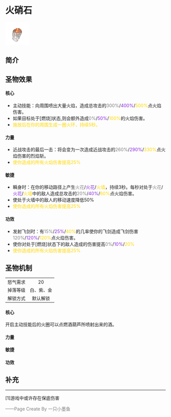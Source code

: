 # 火硝石
![火硝石](../Img/Texture2D_Potion/火硝石.png)
## 简介
## 圣物效果
#### **核心**  
- 主动技能：向周围喷出大量火焰，造成总攻击的<font color=gray>300%</font>/<font color=BlueViolet>400%</font>/<font color=gold>500%</font>点火焰伤害。
- 如果目标处于[燃烧]状态,则会额外造成<font color=gray>0%</font>/<font color=BlueViolet>50%</font>/<font color=gold>100%</font>的火焰伤害。
- <font color=gold>施放后在你的周围生成一圈火环，持续5秒。</font>

#### **力量** 
- 近战攻击的最后一击：将会变为一次造成近战攻击的<font color=gray>260%</font>/<font color=BlueViolet>290%</font>/<font color=gold>330%</font>点火焰伤害的烈焰斩。
- <font color=gold>使你造成的所有火焰伤害提高25%</font>

#### **敏捷**
- 瞬身时：在你的移动路径上产生<font color=gray>火花</font>/<font color=BlueViolet>火花</font>/<font color=gold>火墙</font>，持续3秒。每秒对处于<font color=gray>火花</font>/<font color=BlueViolet>火花</font>/<font color=gold>火墙</font>中的敌人造成总攻击的<font color=gray>20%</font>/<font color=BlueViolet>40%</font>/<font color=gold>60%</font>点火焰伤害。
- 使处于火墙中的敌人的移动速度降低50%
- <font color=gold>使你造成的所有火焰伤害提高25%</font>

#### **功效**
- 发射飞剑时：有<font color=gray>15%</font>/<font color=BlueViolet>25%</font>/<font color=gold>40%</font>的几率使你的飞剑造成飞剑伤害<font color=gray>120%</font>/<font color=BlueViolet>120%</font>/<font color=gold>120%</font>点火焰伤害。
- 使你对处于[燃烧]状态下的敌人造成的伤害提高<font color=gray>0%</font>/<font color=BlueViolet>10%</font>/<font color=gold>20%</font>
- <font color=gold>使你造成的所有火焰伤害提高25%</font>


## 圣物机制
|||
| :----: | :----: |
|怒气需求|20|
|掉落等级|白、紫、金|
|解锁方式|默认解锁|

#### **核心**
开启主动技能后的火圈可以点燃酒葫芦所喷射出来的酒。
#### **力量**

#### **敏捷**

#### **功效**


## 补充

---
[1]游戏中或许存在保底伤害

<font color=grey>——Page Create By 一只小墨鱼</font>
